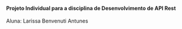 #### Projeto Individual para a disciplina de Desenvolvimento de API Rest
Aluna: Larissa Benvenuti Antunes
